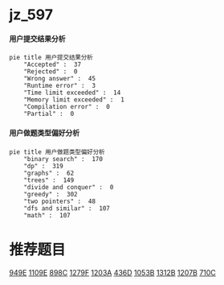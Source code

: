 # jz_597

<!-- tabs:start -->



#### **用户提交结果分析**

```mermaid
pie title 用户提交结果分析
    "Accepted" :  37
    "Rejected" :  0
    "Wrong answer" :  45
    "Runtime error" :  3
    "Time limit exceeded" :  14
    "Memory limit exceeded" :  1
    "Compilation error" :  0
    "Partial" :  0
```

#### **用户做题类型偏好分析**

```mermaid
pie title 用户做题类型偏好分析
    "binary search" :  170
    "dp" :  319
    "graphs" :  62
    "trees" :  149
    "divide and conquer" :  0
    "greedy" :  302
    "two pointers" :  48
    "dfs and similar" :  107
    "math" :  107
```



<!-- tabs:end -->
# 推荐题目
[949E](https://codeforces.com/contest/949/problem/E)
[1109E](https://codeforces.com/contest/1109/problem/E)
[898C](https://codeforces.com/contest/898/problem/C)
[1279F](https://codeforces.com/contest/1279/problem/F)
[1203A](https://codeforces.com/contest/1203/problem/A)
[436D](https://codeforces.com/contest/436/problem/D)
[1053B](https://codeforces.com/contest/1053/problem/B)
[1312B](https://codeforces.com/contest/1312/problem/B)
[1207B](https://codeforces.com/contest/1207/problem/B)
[710C](https://codeforces.com/contest/710/problem/C)
